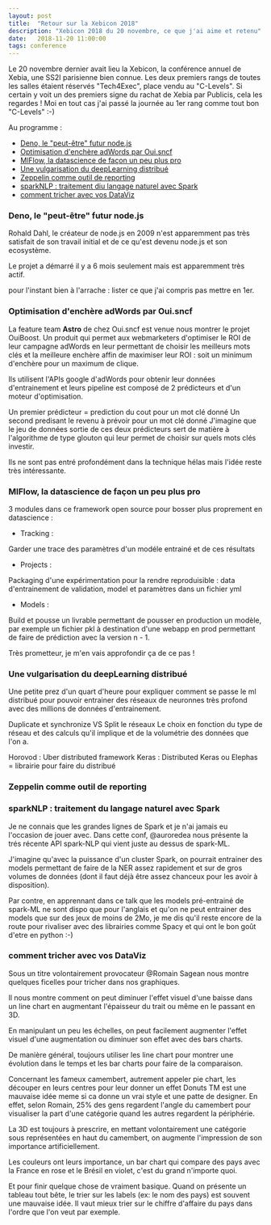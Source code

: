 ```yaml
---
layout: post
title:  "Retour sur la Xebicon 2018"
description: "Xebicon 2018 du 20 novembre, ce que j'ai aime et retenu"
date:   2018-11-20 11:00:00
tags: conference
---
```


Le 20 novembre dernier avait lieu la Xebicon, la conférence annuel de Xebia, une SS2I parisienne bien connue. Les deux premiers rangs de toutes les salles étaient réservés "Tech4Exec", place vendu au "C-Levels". Si certain y voit un des premiers signe du rachat de Xebia par Publicis, cela les regardes ! Moi en tout cas j'ai passé la journée au 1er rang comme tout bon "C-Levels" :-)

Au programme :

* [Deno, le "peut-être" futur node.js](#deno)
* [Optimisation d'enchère adWords par Oui.sncf](#adwords)
* [MlFlow, la datascience de façon un peu plus pro](#mlflow)
* [Une vulgarisation du deepLearning distribué](#dl-distributed)
* [Zeppelin comme outil de reporting](#zeppelin)
* [sparkNLP : traitement diu langage naturel avec Spark](#spark)
* [comment tricher avec vos DataViz](#dataviz)

### Deno, le "peut-être" futur node.js <a class="anchor" id="deno"></a>

Rohald Dahl, le créateur de node.js en 2009 n'est apparemment pas très satisfait de son travail initial et de ce qu'est devenu node.js et son ecosystème.

Le projet a démarré il y a 6 mois seulement mais est apparemment très actif.

pour l'instant bien à l'arrache : lister ce que j'ai compris pas mettre en 1er.

### Optimisation d'enchère adWords par Oui.sncf <a class="anchor" id="adwords"></a>

La feature team **Astro** de chez Oui.sncf est venue nous montrer le projet OuiBoost. Un produit qui permet aux webmarketers d'optimiser le ROI de leur campagne adWords en leur permettant de choisir les meilleurs mots clés et la meilleure enchère affin de maximiser leur ROI : soit un minimum d'enchère pour un maximum de clique.

Ils utilisent l'APIs google d'adWords pour obtenir leur données d'entrainement et leurs pipeline est composé de 2 prédicteurs et d'un moteur d'optimisation.

Un premier prédicteur = prediction du cout pour un mot clé donné
Un second predisant le revenu à prévoir pour un mot clé donné
J'imagine que le jeu de données sortie de ces deux prédicteurs sert de matière à l'algorithme de type glouton qui leur permet de choisir sur quels mots clés investir.

Ils ne sont pas entré profondément dans la technique hélas mais l'idée reste très intéressante.

### MlFlow, la datascience de façon un peu plus pro <a class="anchor" id="mlflow"></a>

3 modules dans ce framework open source pour bosser plus proprement en datascience :

* Tracking :

Garder une trace des paramètres d'un modéle entrainé et de ces résultats

* Projects :

Packaging d'une expérimentation pour la rendre reproduisible : data d'entrainement de validation, model et paramètres dans un fichier yml

* Models :

Build et pousse un livrable permettant de pousser en production un modèle, par exemple un fichier pkl à destination d'une webapp en prod permettant de faire de prédiction avec la version n - 1.

Très prometteur, je m'en vais approfondir ça de ce pas !

### Une vulgarisation du deepLearning distribué <a class="anchor" id="dl-distributed"></a>

Une petite prez d'un quart d'heure pour expliquer comment se passe le ml distribué pour pouvoir entrainer des réseaux de neuronnes très profond avec des millions de données d'entrainement.

Duplicate et synchronize VS Split le réseaux
Le choix en fonction du type de réseau et des calculs qu'il implique et de la volumétrie des données que l'on a.

Horovod : Uber distributed framework
Keras : Distributed Keras ou Elephas = librairie pour faire du distribué

### Zeppelin comme outil de reporting <a class="anchor" id="zeppelin"></a>

### sparkNLP : traitement du langage naturel avec Spark <a class="anchor" id="spark"></a>

Je ne connais que les grandes lignes de Spark et je n'ai jamais eu l'occasion de jouer avec. Dans cette conf, @auroredea nous présente la trés récente API spark-NLP qui vient juste au dessus de spark-ML.

J'imagine qu'avec la puissance d'un cluster Spark, on pourrait entrainer des models permettant de faire de la NER assez rapidement et sur de gros volumes de données (dont il faut déjà être assez chanceux pour les avoir à disposition).

Par contre, en apprennant dans ce talk que les models pré-entrainé de spark-ML ne sont dispo que pour l'anglais et qu'on ne peut entrainer des models que sur des jeux de moins de 2Mo, je me dis qu'il reste encore de la route pour rivaliser avec des librairies comme Spacy et qui ont le bon goût d'etre en python :-)

### comment tricher avec vos DataViz <a class="anchor" id="dataviz"></a>

Sous un titre volontairement provocateur @Romain Sagean nous montre quelques ficelles pour tricher dans nos graphiques.

Il nous montre comment on peut diminuer l'effet visuel d'une baisse dans un line chart en augmentant l'épaisseur du trait ou même en le passant en 3D.

En manipulant un peu les échelles, on peut facilement augmenter l'effet visuel d'une augmentation ou diminuer son effet avec des bars charts.

De manière général, toujours utiliser les line chart pour montrer une évolution dans le temps et les bar charts pour faire de la comparaison.

Concernant les fameux camembert, autrement appeler pie chart, les découper en leurs centres pour leur donner un effet Donuts TM est une mauvaise idée meme si ca donne un vrai style et une patte de designer. En effet, selon Romain, 25% des gens regardent l'angle du camembert pour visualiser la part d'une catégorie quand les autres regardent la périphérie.

La 3D est toujours à prescrire, en mettant volontairement une catégorie sous représentées en haut du camembert, on augmente l'impression de son importance artificiellement.

Les couleurs ont leurs importance, un bar chart qui compare des pays avec la France en rose et le Brésil en violet, c'est du grand n'importe quoi.

Et pour finir quelque chose de vraiment basique. Quand on présente un tableau tout bête, le trier sur les labels (ex: le nom des pays) est souvent une mauvaise idée. Il vaut mieux trier sur le chiffre d'affaire du pays dans l'ordre que l'on veut par exemple.
